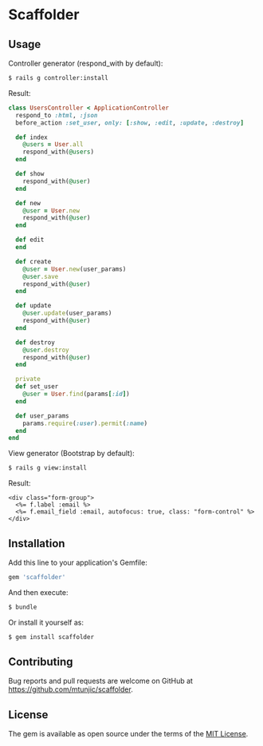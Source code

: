 # Scaffolder


## Usage
Controller generator (respond_with by default):
```bash
$ rails g controller:install
```
Result:
```ruby
class UsersController < ApplicationController
  respond_to :html, :json
  before_action :set_user, only: [:show, :edit, :update, :destroy]

  def index
    @users = User.all
    respond_with(@users)
  end

  def show
    respond_with(@user)
  end

  def new
    @user = User.new
    respond_with(@user)
  end

  def edit
  end

  def create
    @user = User.new(user_params)
    @user.save
    respond_with(@user)
  end

  def update
    @user.update(user_params)
    respond_with(@user)
  end

  def destroy
    @user.destroy
    respond_with(@user)
  end

  private
  def set_user
    @user = User.find(params[:id])
  end

  def user_params
    params.require(:user).permit(:name)
  end
end
```

View generator (Bootstrap by default):
```bash
$ rails g view:install
```
Result:
```erb
<div class="form-group">
  <%= f.label :email %>
  <%= f.email_field :email, autofocus: true, class: "form-control" %>
</div>
```


## Installation
Add this line to your application's Gemfile:

```ruby
gem 'scaffolder'
```

And then execute:
```bash
$ bundle
```

Or install it yourself as:
```bash
$ gem install scaffolder
```

## Contributing
Bug reports and pull requests are welcome on GitHub at https://github.com/mtunjic/scaffolder.

## License
The gem is available as open source under the terms of the [MIT License](http://opensource.org/licenses/MIT).
